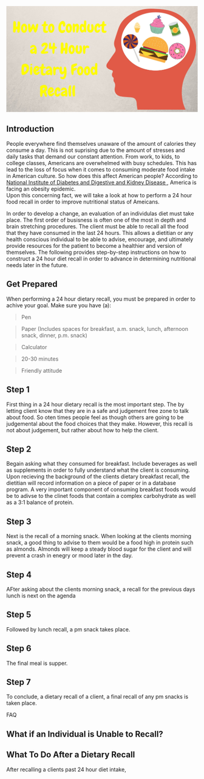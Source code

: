 ![ 24 Hour Food Recall ]( https://github.com/lakinsimmerman/Dietary-Food-Recall/blob/master/ll.jpg )
## Introduction ## 
People everywhere find themselves unaware of the amount of calories they consume a day.
This is not suprising due to the amount of stresses and daily tasks that demand our constant attention. From work, to kids, to college classes, Americans are overwhelmed with busy schedules. 
This has lead to the loss of focus when it comes to consuming moderate food intake in American culture. 
So how does this affect American people? 
According to [ National Institute of Diabetes and Digestive and Kidney Disease ]( https://www.niddk.nih.gov/health-information/health-statistics/overweight-obesity), America is facing an obesity epidemic.  
Upon this concerning fact, we will take a look at how to perform a 24 hour food recall in order to improve nutritional status of Ameicans.


In order to develop a change, an evaluation of an individulas diet must take place. 
The first order of busisness is often one of the most in depth and brain stretching procedures. 
The client must be able to recall all the food that they have consumed in the last 24 hours. 
This allows a dietitian or any health conscious individual to be able to advise, encourage, and ultimately provide resources for the patient to become a healthier and version of themselves. 
The following provides step-by-step instructions on how to construct a 24 hour diet recall in order to advance in determining nutritional needs later in the future.

## Get Prepared ##
When performing a 24 hour dietary recall, you must be prepared in order to achive your goal. Make sure you have (a):
>Pen

>Paper (Includes spaces for breakfast, a.m. snack, lunch, afternoon snack, dinner, p.m. snack)

>Calculator

>20-30 minutes

>Friendly attitude



## Step 1 ##
First thing in a 24 hour dietary recall is the most important step. The  by letting client know that they are in a safe and judgement free zone to talk about food. 
So oten times people feel as though others are going to be judgemental about the food choices that they make. 
However, this recall is not about judgement, but rather about how to help the client. 

## Step 2 ##
Begain asking what they consumed for breakfast. 
Include beverages as well as supplements in order to fully understand what the client is consuming.
Upon recieving the background of the clients dietary breakfast recall, the dietitian will record information on a piece of paper or in a database program. 
A very important component of consuming breakfast foods would be to adivse to the clinet foods that contain a complex carbohydrate as well as a 3:1 balance of protein. 

## Step 3 ##
Next is the recall of a morning snack. 
When looking at the clients morning snack, a good thing to advise to them would be a food high in protein such as almonds.
Almonds will keep a steady blood sugar for the client and will prevent a crash in enegry or mood later in the day. 

## Step 4 ##
AFter asking about the clients morning snack, a recall for the previous days lunch is next on the agenda

## Step 5 ##
Followed by lunch recall, a pm snack takes place.  

## Step 6 ##
The final meal is supper. 

## Step 7 ##
To conclude, a dietary recall of a client, a final recall of any pm snacks is taken place. 

FAQ
## What if an Individual is Unable to Recall? ##

## What To Do After a Dietary Recall ##
After recalling a clients past 24 hour diet intake, 


